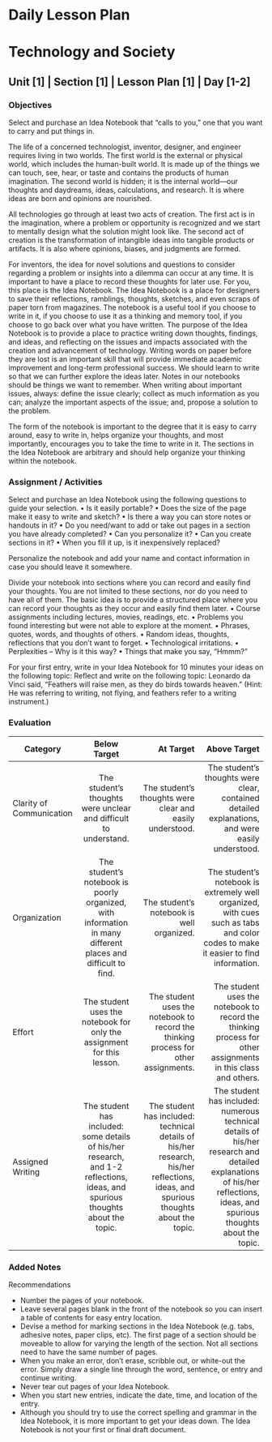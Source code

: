 # Daily Lesson Plan

# Technology and Society

## Unit [1] | Section [1] | Lesson Plan [1] | Day [1-2]

### Objectives

Select and purchase an Idea Notebook that “calls to you,” one that you want to carry and put things in.

The life of a concerned technologist, inventor, designer, and engineer requires living in two worlds. The first world is the external or physical world, which includes the human-built world. It is made up of the things we can touch, see, hear, or taste and contains the products of human imagination. The second world is hidden; it is the internal world—our thoughts and daydreams, ideas, calculations, and research. It is where ideas are born and opinions are nourished.

All technologies go through at least two acts of creation. The first act is in the imagination, where a problem or opportunity is recognized and we start to mentally design what the solution might look like. The second act of creation is the transformation of intangible ideas into tangible products or artifacts. It is also where opinions, biases, and judgments are formed.

For inventors, the idea for novel solutions and questions to consider regarding a problem or insights into a dilemma can occur at any time. It is important to have a place to record these thoughts for later use. For you, this place is the Idea Notebook. The Idea Notebook is a place for designers to save their reflections, ramblings, thoughts, sketches, and even scraps of paper torn from magazines. The notebook is a useful tool if you choose to write in it, if you choose to use it as a thinking and memory tool, if you choose to go back over what you have written. The purpose of the Idea Notebook is to provide a place to practice writing down thoughts, findings, and ideas, and reflecting on the issues and impacts associated with the creation and advancement of technology. Writing words on paper before they are lost is an important skill that will provide immediate academic improvement and long-term professional success. We should learn to write so that we can further explore the ideas later. Notes in our notebooks should be things we want to remember. When writing about important issues, always: define the issue clearly; collect as much information as you can; analyze the important aspects of the issue; and, propose a solution to the problem.

The form of the notebook is important to the degree that it is easy to carry around, easy to write in, helps organize your thoughts, and most importantly, encourages you to take the time to write in it. The sections in the Idea Notebook are arbitrary and should help organize your thinking within the notebook.

### Assignment / Activities

Select and purchase an Idea Notebook using the following questions to guide your selection.
•	Is it easily portable?
•	Does the size of the page make it easy to write and sketch?
•	Is there a way you can store notes or handouts in it?
•	Do you need/want to add or take out pages in a section you have already completed?
•	Can you personalize it?
•	Can you create sections in it?
•	When you fill it up, is it inexpensively replaced?

Personalize the notebook and add your name and contact information in case you should leave it somewhere.

Divide your notebook into sections where you can record and easily find your thoughts. You are not limited to these sections, nor do you need to have all of them. The basic idea is to provide a structured place where you can record your thoughts as they occur and easily find them later.
•	Course assignments including lectures, movies, readings, etc.
•	Problems you found interesting but were not able to explore at the moment.
•	Phrases, quotes, words, and thoughts of others.
•	Random ideas, thoughts, reflections that you don’t want to forget.
•	Technological irritations.
•	Perplexities – Why is it this way?
•	Things that make you say, “Hmmm?”

For your first entry, write in your Idea Notebook for 10 minutes your ideas on the following topic:
Reflect and write on the following topic: Leonardo da Vinci said, “Feathers will raise men, as they do birds towards heaven.” (Hint: He was referring to writing, not flying, and feathers refer to a writing instrument.)

### Evaluation

| Category      | Below Target           | At Target  | Above Target  |
| ------------- |:-------------:| -----:| -----:|
| Clarity of Communication     |The student’s thoughts were unclear and difficult to understand.|The student’s thoughts were clear and easily understood.|The student’s thoughts were clear, contained detailed explanations, and were easily understood.|
| Organization      |The student’s notebook is poorly organized, with information in many different places and difficult to find.|The student’s notebook is well organized.|The student’s notebook is extremely well organized, with cues such as tabs and color codes to make it easier to find information.|
| Effort |The student uses the notebook for only the assignment for this lesson.|The student uses the notebook to record the thinking process for other assignments.|The student uses the notebook to record the thinking process for other assignments in this class and others.|
| Assigned Writing |The student has included: some details of his/her research, and 1-2 reflections, ideas, and spurious thoughts about the topic.|The student has included: technical details of his/her research, his/her reflections, ideas, and spurious thoughts about the topic.|The student has included: numerous technical details of his/her research and detailed explanations of his/her reflections, ideas, and spurious thoughts about the topic.|

### Added Notes

Recommendations
- Number the pages of your notebook.
- Leave several pages blank in the front of the notebook so you can insert a table of contents for easy entry location.
- Devise a method for marking sections in the Idea Notebook (e.g. tabs, adhesive notes, paper clips, etc). The first page of a section should be moveable to allow for varying the length of the section. Not all sections need to have the same number of pages.
- When you make an error, don’t erase, scribble out, or white-out the error. Simply draw a single line through the word, sentence, or entry and continue writing.
- Never tear out pages of your Idea Notebook.
- When you start new entries, indicate the date, time, and location of the entry.
- Although you should try to use the correct spelling and grammar in the Idea Notebook, it is more important to get your ideas down. The Idea Notebook is not your first or final draft document.
